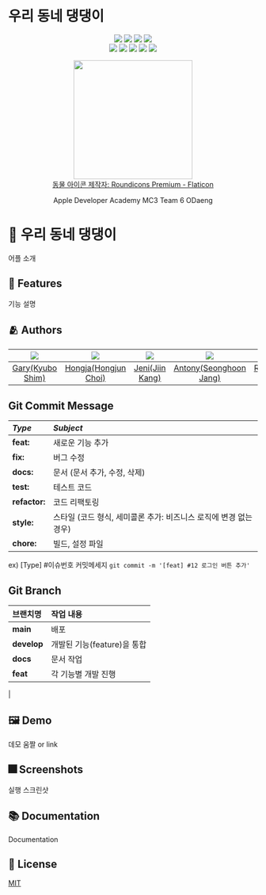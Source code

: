 # 우리 동네 댕댕이

<p align="center">
  <img src="https://img.shields.io/github/license/DeveloperAcademy-POSTECH/MC3-Team6-UDD?style=flat-square" />
  <img src="https://img.shields.io/cocoapods/p/ios?style=flat-square" />
  <img src="https://img.shields.io/github/forks/DeveloperAcademy-POSTECH/MC3-Team6-UDD?style=flat-square" />
  <img src="https://img.shields.io/github/stars/DeveloperAcademy-POSTECH/MC3-Team6-UDD?style=flat-square" />
<br>
  <img src="https://img.shields.io/github/contributors/DeveloperAcademy-POSTECH/MC3-Team6-UDD?style=flat-square" />
  <img src="https://img.shields.io/github/issues/DeveloperAcademy-POSTECH/MC3-Team6-UDD?style=flat-square" />
  <img src="https://img.shields.io/github/issues-pr/DeveloperAcademy-POSTECH/MC3-Team6-UDD?style=flat-square" />
  <img src="https://img.shields.io/github/last-commit/DeveloperAcademy-POSTECH/MC3-Team6-UDD?style=flat-square" />
  <img src="https://img.shields.io/github/commit-activity/w/DeveloperAcademy-POSTECH/MC3-Team6-UDD?style=flat-square" />
</p>

<p align="center" text-align="center" width="100%">
<img src="https://user-images.githubusercontent.com/33440010/178694073-37b52664-3a52-4ad1-85c7-9cf0962aab36.jpg" width="240px;"/>
<br>
<a href="https://www.flaticon.com/kr/free-icons/" title="동물 아이콘">동물 아이콘  제작자: Roundicons Premium - Flaticon</a>
  
<p align="center" text-align="center" display="inline-block">Apple Developer Academy MC3 Team 6 ODaeng</p>

# :iphone: 우리 동네 댕댕이

어플 소개


## :pushpin: Features

기능 설명


## :people_hugging: Authors

|<img src="https://avatars.githubusercontent.com/u/52993882">|<img src="https://avatars.githubusercontent.com/u/102945279">|<img src="https://avatars.githubusercontent.com/u/48876786">|<img src="https://avatars.githubusercontent.com/u/57349859">|<img src="https://avatars.githubusercontent.com/u/33440010">|
|:-:|:-:|:-:|:-:|:-:|
|[Gary(Kyubo Shim)](https://github.com/Anti9uA)|[Hongja(Hongjun Choi)](https://github.com/Hongjaaa)|[Jeni(Jiin Kang)](https://github.com/J2in)|[Antony(Seonghoon Jang)](https://github.com/jsh9611)|[Robin(Minjae Kim)](https://github.com/minjae9610)|

## Git Commit Message
|*Type*|*Subject*|
|:---|:---|
|**feat:**|새로운 기능 추가|
|**fix:**|버그 수정|
|**docs:**|문서 (문서 추가, 수정, 삭제)|
|**test:**|테스트 코드|
|**refactor:**|코드 리팩토링| 
|**style:**|스타일 (코드 형식, 세미콜론 추가: 비즈니스 로직에 변경 없는 경우)|
|**chore:**|빌드, 설정 파일|
ex) [Type] #이슈번호 커밋메세지 `git commit -m '[feat] #12 로그인 버튼 추가'`

## Git Branch
|브랜치명|작업 내용|
|:---|:---|
|**main**|배포|
|**develop**|개발된 기능(feature)을 통합|
|**docs**|문서 작업|
|**feat**|각 기능별 개발 진행|
|


## :framed_picture: Demo

데모 움짤 or link


## :fireworks: Screenshots

실행 스크린샷


## :books: Documentation

Documentation


## :lock_with_ink_pen: License

[MIT](https://github.com/DeveloperAcademy-POSTECH/MC3-Team6-UDD/blob/main/LICENSE)
